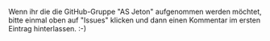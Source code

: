 Wenn ihr die die GitHub-Gruppe "AS Jeton" aufgenommen werden möchtet, bitte einmal oben auf "Issues" klicken und dann einen Kommentar im ersten Eintrag hinterlassen. :-)

